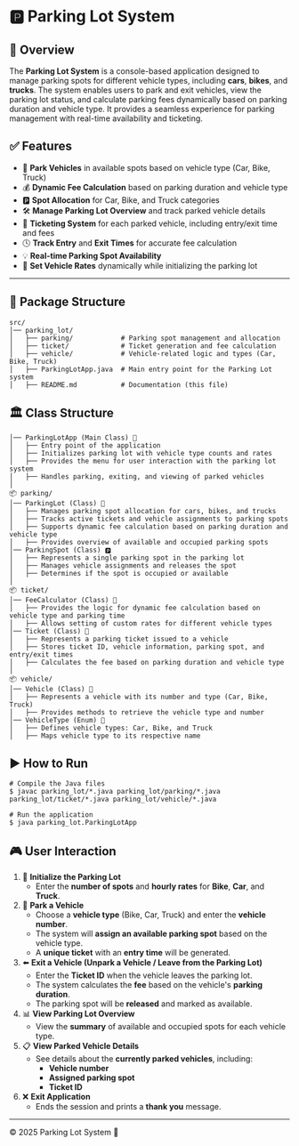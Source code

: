 # 🅿️ Parking Lot System

## 📌 Overview
The **Parking Lot System** is a console-based application designed to manage parking spots for different vehicle types, including **cars**, **bikes**, and **trucks**. The system enables users to park and exit vehicles, view the parking lot status, and calculate parking fees dynamically based on parking duration and vehicle type. It provides a seamless experience for parking management with real-time availability and ticketing.

## ✅ Features
- 🏁 **Park Vehicles** in available spots based on vehicle type (Car, Bike, Truck)
- 💰 **Dynamic Fee Calculation** based on parking duration and vehicle type
- 🅿️ **Spot Allocation** for Car, Bike, and Truck categories
- 🛠️ **Manage Parking Lot Overview** and track parked vehicle details
- 🎫 **Ticketing System** for each parked vehicle, including entry/exit time and fees
- 🕓 **Track Entry** and **Exit Times** for accurate fee calculation
- 💡 **Real-time Parking Spot Availability**
- 🚗 **Set Vehicle Rates** dynamically while initializing the parking lot
---

## 📂 Package Structure
```
src/
│── parking_lot/
│   ├── parking/            # Parking spot management and allocation
│   ├── ticket/             # Ticket generation and fee calculation
│   ├── vehicle/            # Vehicle-related logic and types (Car, Bike, Truck)
│   ├── ParkingLotApp.java  # Main entry point for the Parking Lot system
│   ├── README.md           # Documentation (this file)
```

## 🏛️ Class Structure
```
│── ParkingLotApp (Main Class) 🚀
│   ├── Entry point of the application
│   ├── Initializes parking lot with vehicle type counts and rates
│   ├── Provides the menu for user interaction with the parking lot system
│   ├── Handles parking, exiting, and viewing of parked vehicles
│
📦 parking/
│── ParkingLot (Class) 🚗
│   ├── Manages parking spot allocation for cars, bikes, and trucks
│   ├── Tracks active tickets and vehicle assignments to parking spots
│   ├── Supports dynamic fee calculation based on parking duration and vehicle type
│   ├── Provides overview of available and occupied parking spots
│── ParkingSpot (Class) 🅿️
│   ├── Represents a single parking spot in the parking lot
│   ├── Manages vehicle assignments and releases the spot
│   ├── Determines if the spot is occupied or available
│
📦 ticket/
│── FeeCalculator (Class) 💸
│   ├── Provides the logic for dynamic fee calculation based on vehicle type and parking time
│   ├── Allows setting of custom rates for different vehicle types
│── Ticket (Class) 🎫
│   ├── Represents a parking ticket issued to a vehicle
│   ├── Stores ticket ID, vehicle information, parking spot, and entry/exit times
│   ├── Calculates the fee based on parking duration and vehicle type
│
📦 vehicle/
│── Vehicle (Class) 🚙
│   ├── Represents a vehicle with its number and type (Car, Bike, Truck)
│   ├── Provides methods to retrieve the vehicle type and number
│── VehicleType (Enum) 🚗
│   ├── Defines vehicle types: Car, Bike, and Truck
│   ├── Maps vehicle type to its respective name
```

## ▶️ How to Run
```
# Compile the Java files
$ javac parking_lot/*.java parking_lot/parking/*.java parking_lot/ticket/*.java parking_lot/vehicle/*.java

# Run the application
$ java parking_lot.ParkingLotApp
```

## 🎮 User Interaction
1. 🔧 **Initialize the Parking Lot**
    - Enter the **number of spots** and **hourly rates** for **Bike**, **Car**, and **Truck**.
2. 🚗 **Park a Vehicle**
    - Choose a **vehicle type** (Bike, Car, Truck) and enter the **vehicle number**.
    - The system will **assign an available parking spot** based on the vehicle type.
    - A **unique ticket** with an **entry time** will be generated.
3. ⬅️ **Exit a Vehicle (Unpark a Vehicle / Leave from the Parking Lot)**
    - Enter the **Ticket ID** when the vehicle leaves the parking lot.
    - The system calculates the **fee** based on the vehicle's **parking duration**.
    - The parking spot will be **released** and marked as available.
4. 📊 **View Parking Lot Overview**
    - View the **summary** of available and occupied spots for each vehicle type.
5. 📋 **View Parked Vehicle Details**
    - See details about the **currently parked vehicles**, including:
        - **Vehicle number**
        - **Assigned parking spot**
        - **Ticket ID**
6. ❌ **Exit Application**
    - Ends the session and prints a **thank you** message.
---

© 2025 Parking Lot System 🚗
